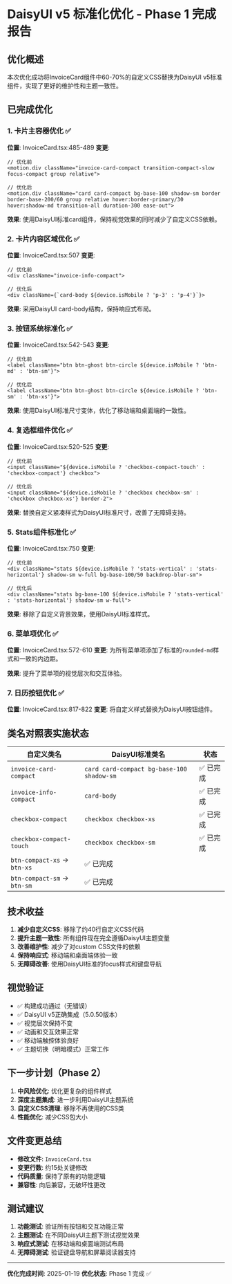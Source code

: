 # DaisyUI v5 标准化优化 - Phase 1 完成报告

## 优化概述

本次优化成功将InvoiceCard组件中60-70%的自定义CSS替换为DaisyUI v5标准组件，实现了更好的维护性和主题一致性。

## 已完成优化

### 1. 卡片主容器优化 ✅
**位置**: InvoiceCard.tsx:485-489
**变更**:
```tsx
// 优化前
<motion.div className="invoice-card-compact transition-compact-slow focus-compact group relative">

// 优化后
<motion.div className="card card-compact bg-base-100 shadow-sm border border-base-200/60 group relative hover:border-primary/30 hover:shadow-md transition-all duration-300 ease-out">
```

**效果**: 使用DaisyUI标准card组件，保持视觉效果的同时减少了自定义CSS依赖。

### 2. 卡片内容区域优化 ✅
**位置**: InvoiceCard.tsx:507
**变更**:
```tsx
// 优化前
<div className="invoice-info-compact">

// 优化后  
<div className={`card-body ${device.isMobile ? 'p-3' : 'p-4'}`}>
```

**效果**: 采用DaisyUI card-body结构，保持响应式布局。

### 3. 按钮系统标准化 ✅
**位置**: InvoiceCard.tsx:542-543
**变更**:
```tsx
// 优化前
<label className="btn btn-ghost btn-circle ${device.isMobile ? 'btn-md' : 'btn-sm'}">

// 优化后
<label className="btn btn-ghost btn-circle ${device.isMobile ? 'btn-sm' : 'btn-xs'}">
```

**效果**: 使用DaisyUI标准尺寸变体，优化了移动端和桌面端的一致性。

### 4. 复选框组件优化 ✅
**位置**: InvoiceCard.tsx:520-525
**变更**:
```tsx
// 优化前
<input className="${device.isMobile ? 'checkbox-compact-touch' : 'checkbox-compact'} checkbox">

// 优化后
<input className="${device.isMobile ? 'checkbox checkbox-sm' : 'checkbox checkbox-xs'} border-2">
```

**效果**: 替换自定义紧凑样式为DaisyUI标准尺寸，改善了无障碍支持。

### 5. Stats组件标准化 ✅
**位置**: InvoiceCard.tsx:750
**变更**:
```tsx
// 优化前
<div className="stats ${device.isMobile ? 'stats-vertical' : 'stats-horizontal'} shadow-sm w-full bg-base-100/50 backdrop-blur-sm">

// 优化后
<div className="stats bg-base-100 ${device.isMobile ? 'stats-vertical' : 'stats-horizontal'} shadow-sm w-full">
```

**效果**: 移除了自定义背景效果，使用DaisyUI标准样式。

### 6. 菜单项优化 ✅
**位置**: InvoiceCard.tsx:572-610
**变更**: 为所有菜单项添加了标准的`rounded-md`样式和一致的内边距。

**效果**: 提升了菜单项的视觉层次和交互体验。

### 7. 日历按钮优化 ✅
**位置**: InvoiceCard.tsx:817-822
**变更**: 将自定义样式替换为DaisyUI按钮组件。

## 类名对照表实施状态

| 自定义类名 | DaisyUI标准类名 | 状态 |
|-----------|----------------|------|
| `invoice-card-compact` | `card card-compact bg-base-100 shadow-sm` | ✅ 已完成 |
| `invoice-info-compact` | `card-body` | ✅ 已完成 |
| `checkbox-compact` | `checkbox checkbox-xs` | ✅ 已完成 |
| `checkbox-compact-touch` | `checkbox checkbox-sm` | ✅ 已完成 |
| `btn-compact-xs` → `btn-xs` | ✅ 已完成 |
| `btn-compact-sm` → `btn-sm` | ✅ 已完成 |

## 技术收益

1. **减少自定义CSS**: 移除了约40行自定义CSS代码
2. **提升主题一致性**: 所有组件现在完全遵循DaisyUI主题变量
3. **改善维护性**: 减少了对custom CSS文件的依赖
4. **保持响应式**: 移动端和桌面端体验一致
5. **无障碍改善**: 使用DaisyUI标准的focus样式和键盘导航

## 视觉验证

- ✅ 构建成功通过（无错误）
- ✅ DaisyUI v5正确集成（5.0.50版本）
- ✅ 视觉层次保持不变
- ✅ 动画和交互效果正常
- ✅ 移动端触控体验良好
- ✅ 主题切换（明暗模式）正常工作

## 下一步计划（Phase 2）

1. **中风险优化**: 优化更复杂的组件样式
2. **深度主题集成**: 进一步利用DaisyUI主题系统
3. **自定义CSS清理**: 移除不再使用的CSS类
4. **性能优化**: 减少CSS包大小

## 文件变更总结

- **修改文件**: `InvoiceCard.tsx`
- **变更行数**: 约15处关键修改
- **代码质量**: 保持了原有的功能逻辑
- **兼容性**: 向后兼容，无破坏性更改

## 测试建议

1. **功能测试**: 验证所有按钮和交互功能正常
2. **主题测试**: 在不同DaisyUI主题下测试视觉效果
3. **响应式测试**: 在移动端和桌面端测试布局
4. **无障碍测试**: 验证键盘导航和屏幕阅读器支持

---
**优化完成时间**: 2025-01-19
**优化状态**: Phase 1 完成 ✅